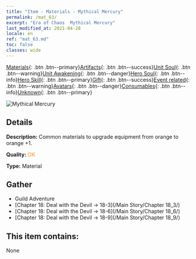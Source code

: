 ```yaml
---
title: "Item - Materials - Mythical Mercury"
permalink: /mat_63/
excerpt: "Era of Chaos  Mythical Mercury"
last_modified_at: 2021-04-28
locale: en
ref: "mat_63.md"
toc: false
classes: wide
---
```

 [Materials](/Items/){: .btn .btn--primary}[Artifacts](/Items/Artifacts/){: .btn .btn--success}[Unit Soul](/Items/UnitSoul/){: .btn .btn--warning}[Unit Awakening](/Items/UnitAwakening/){: .btn .btn--danger}[Hero Soul](/Items/HeroSoul/){: .btn .btn--info}[Hero Skill](/Items/HeroSkill/){: .btn .btn--primary}[Gift](/Items/Gift/){: .btn .btn--success}[Event related](/Items/Events/){: .btn .btn--warning}[Avatars](/Items/Avatars/){: .btn .btn--danger}[Consumables](/Items/Consumables/){: .btn .btn--info}[Unknown](/Items/Unknown/){: .btn .btn--primary}

 ![Mythical Mercury](/images/t/i_cailiao_shuiyin3.png)

## Details
 **Description:** Common materials to upgrade equipment from orange to orange +1.

 **Quality:** <span style="color: #FF8C00">OK</span>

 **Type:** Material

## Gather

*    Guild Adventure 
*    [Chapter 18: Deal with the Devil -> 18-3](/Main Story/Chapter 18_3/) 
*    [Chapter 18: Deal with the Devil -> 18-6](/Main Story/Chapter 18_6/) 
*    [Chapter 18: Deal with the Devil -> 18-9](/Main Story/Chapter 18_9/) 

## This item contains:

  None

